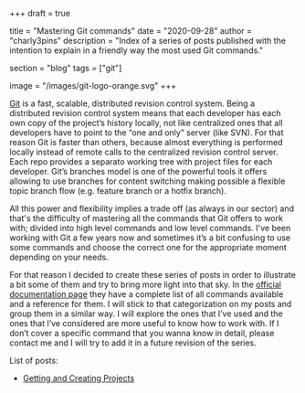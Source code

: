 +++
draft = true

title = "Mastering Git commands"
date = "2020-09-28"
author = "charly3pins"
description = "Index of a series of posts published with the intention to explain in a friendly way the most used Git commands."

section = "blog"
tags = ["git"]

image = "/images/git-logo-orange.svg"
+++

[Git](https://git-scm.com/docs/git) is a fast, scalable, distributed revision control system. Being a distributed revision control system means that each developer has each own copy of the project’s history locally, not like centralized ones that all developers have to point to the “one and only” server (like SVN). For that reason Git is faster than others, because almost everything is performed locally instead of remote calls to the centralized revision control server. Each repo provides a separato working tree with project files for each developer. Git’s branches model is one of the powerful tools it offers allowing to use branches for content switching making possible a flexible topic branch flow (e.g. feature branch or a hotfix branch).

All this power and flexibility implies a trade off (as always in our sector) and that's the difficulty of mastering all the commands that Git offers to work with; divided into high level commands and low level commands. I've been working with Git a few years now and sometimes it’s a bit confusing to use some commands and choose the correct one for the appropriate moment depending on your needs. 

For that reason I decided to create these series of posts in order to illustrate a bit some of them and try to bring more light into that sky. In the [official documentation page](https://git-scm.com/docs) they have a complete list of all commands available and a reference for them. I will stick to that categorization on my posts and group them in a similar way. I will explore the ones that I’ve used and the ones that I’ve considered are more useful to know how to work with. If I don’t cover a specific command that you wanna know in detail, please contact me and I will try to add it in a future revision of the series.

List of posts:

- [Getting and Creating Projects](getting-and-creating-projects)